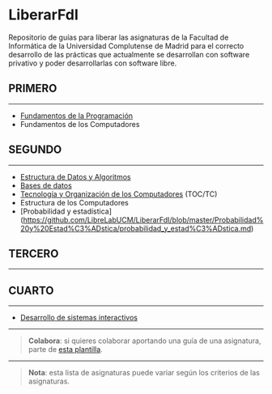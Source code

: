 **LiberarFdI**
==========

Repositorio de guías para liberar las asignaturas de la Facultad de Informática de la Universidad Complutense de Madrid para el correcto desarrollo de las prácticas que actualmente se desarrollan con software privativo y poder desarrollarlas con software libre.

PRIMERO
-------

----------

 - [Fundamentos de la Programación](https://github.com/LibreLabUCM/LiberarFdI/blob/master/Fundamentos%20de%20la%20Programacion/fundamentos_programacion.md)
 - Fundamentos de los Computadores

SEGUNDO
-------


----------


 - [Estructura de Datos y Algoritmos](https://github.com/LibreLabUCM/LiberarFdI/blob/master/Estructura%20de%20Datos%20y%20Algoritmos/estructura_de_datos_y_algoritmos.md)
 - [Bases de datos](https://github.com/LibreLabUCM/LiberarFdI/blob/master/Bases%20de%20Datos/bases_de_datos.md)
 - [Tecnología y Organización de los Computadores](https://github.com/LibreLabUCM/LiberarFdI/blob/master/Tecnologia%20y%20Organizacion%20de%20Computadores/tecnologia_y_organizacion_de_computadores.md) (TOC/TC)
 - Estructura de los Computadores
 - [Probabilidad y estadística] (https://github.com/LibreLabUCM/LiberarFdI/blob/master/Probabilidad%20y%20Estad%C3%ADstica/probabilidad_y_estad%C3%ADstica.md)

TERCERO
-------


----------


CUARTO
------


----------

 - [Desarrollo de sistemas interactivos](https://github.com/LibreLabUCM/LiberarFdI/blob/master/Desarrollo%20de%20Sistemas%20Interactivos/desarrollo_de_sistemas_interactivos.md)


----------


> **Colabora**: si quieres colaborar aportando una guía de una asignatura, parte de [esta plantilla](https://github.com/LibreLabUCM/LiberarFdI/blob/master/modelo_de_guia.md).


----------

> **Nota**: esta lista de asignaturas puede variar según los criterios de las asignaturas.
